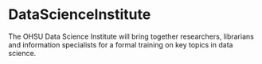 # DataScienceInstitute
The OHSU Data Science Institute will bring together researchers, librarians and information specialists for a formal training on key topics in data science. 
